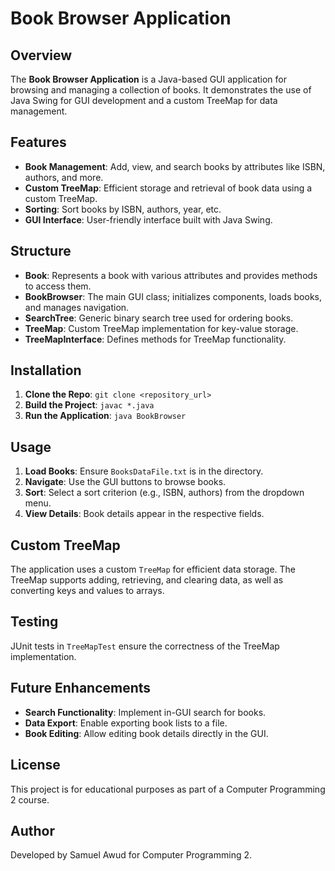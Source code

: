 # Book Browser Application

## Overview

The **Book Browser Application** is a Java-based GUI application for browsing and managing a collection of books. It demonstrates the use of Java Swing for GUI development and a custom TreeMap for data management.

## Features

- **Book Management**: Add, view, and search books by attributes like ISBN, authors, and more.
- **Custom TreeMap**: Efficient storage and retrieval of book data using a custom TreeMap.
- **Sorting**: Sort books by ISBN, authors, year, etc.
- **GUI Interface**: User-friendly interface built with Java Swing.

## Structure

- **Book**: Represents a book with various attributes and provides methods to access them.
- **BookBrowser**: The main GUI class; initializes components, loads books, and manages navigation.
- **SearchTree**: Generic binary search tree used for ordering books.
- **TreeMap**: Custom TreeMap implementation for key-value storage.
- **TreeMapInterface**: Defines methods for TreeMap functionality.

## Installation

1. **Clone the Repo**: `git clone <repository_url>`
2. **Build the Project**: `javac *.java`
3. **Run the Application**: `java BookBrowser`

## Usage

1. **Load Books**: Ensure `BooksDataFile.txt` is in the directory.
2. **Navigate**: Use the GUI buttons to browse books.
3. **Sort**: Select a sort criterion (e.g., ISBN, authors) from the dropdown menu.
4. **View Details**: Book details appear in the respective fields.

## Custom TreeMap

The application uses a custom `TreeMap` for efficient data storage. The TreeMap supports adding, retrieving, and clearing data, as well as converting keys and values to arrays.

## Testing

JUnit tests in `TreeMapTest` ensure the correctness of the TreeMap implementation.

## Future Enhancements

- **Search Functionality**: Implement in-GUI search for books.
- **Data Export**: Enable exporting book lists to a file.
- **Book Editing**: Allow editing book details directly in the GUI.

## License

This project is for educational purposes as part of a Computer Programming 2 course.

## Author

Developed by Samuel Awud for Computer Programming 2.
